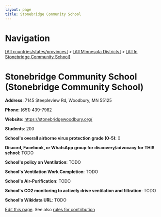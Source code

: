 ```yaml
---
layout: page
title: Stonebridge Community School
---
```

# Navigation

[[All countries/states/provinces]](../../..) > [[All Minnesota Districts]](../..) > [[All In Stonebridge Community School]](..)

# Stonebridge Community School (Stonebridge Community School)

**Address**: 7145 Steepleview Rd, Woodbury, MN 55125

**Phone**: (651) 439-7982

**Website**: <https://stonebridgewoodbury.org/>

**Students**: 200

**School's overall airborne virus protection grade (0-5)**: 0

**Discord, Facebook, or WhatsApp group for discovery/advocacy for THIS school**: TODO

**School's policy on Ventilation**: TODO

**School's Ventilation Work Completion**: TODO

**School's Air-Purification**: TODO

**School's CO2 monitoring to actively drive ventilation and filtration**: TODO

**School's Wikidata URL**: TODO


[Edit this page](https://github.com/ventilate-schools/MN/edit/main/./Stonebridge_Community_School/Stonebridge_Community_School.md). See also [rules for contribution](../../../contribution-rules/)
